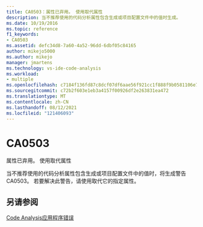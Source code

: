 ```yaml
---
title: CA0503：属性已弃用。 使用取代属性
description: 当不推荐使用的代码分析属性包含生成或项目配置文件中的值时生成。
ms.date: 10/19/2016
ms.topic: reference
f1_keywords:
- CA0503
ms.assetid: defc34d8-7a60-4a52-96dd-6dbf05c84165
author: mikejo5000
ms.author: mikejo
manager: jmartens
ms.technology: vs-ide-code-analysis
ms.workload:
- multiple
ms.openlocfilehash: c7184f136fd87c8dcf07df6aae56f921cc1f888f9b0581106e74a611371a3611
ms.sourcegitcommit: c72b2f603e1eb3a4157f00926df2e263831ea472
ms.translationtype: MT
ms.contentlocale: zh-CN
ms.lasthandoff: 08/12/2021
ms.locfileid: "121406093"
---
```

# <a name="ca0503"></a>CA0503

属性已弃用。 使用取代属性

当不推荐使用的代码分析属性包含生成或项目配置文件中的值时，将生成警告 CA0503。 若要解决此警告，请使用取代它的指定属性。

## <a name="see-also"></a>另请参阅
[Code Analysis应用程序错误](../code-quality/code-analysis-application-errors.md)
